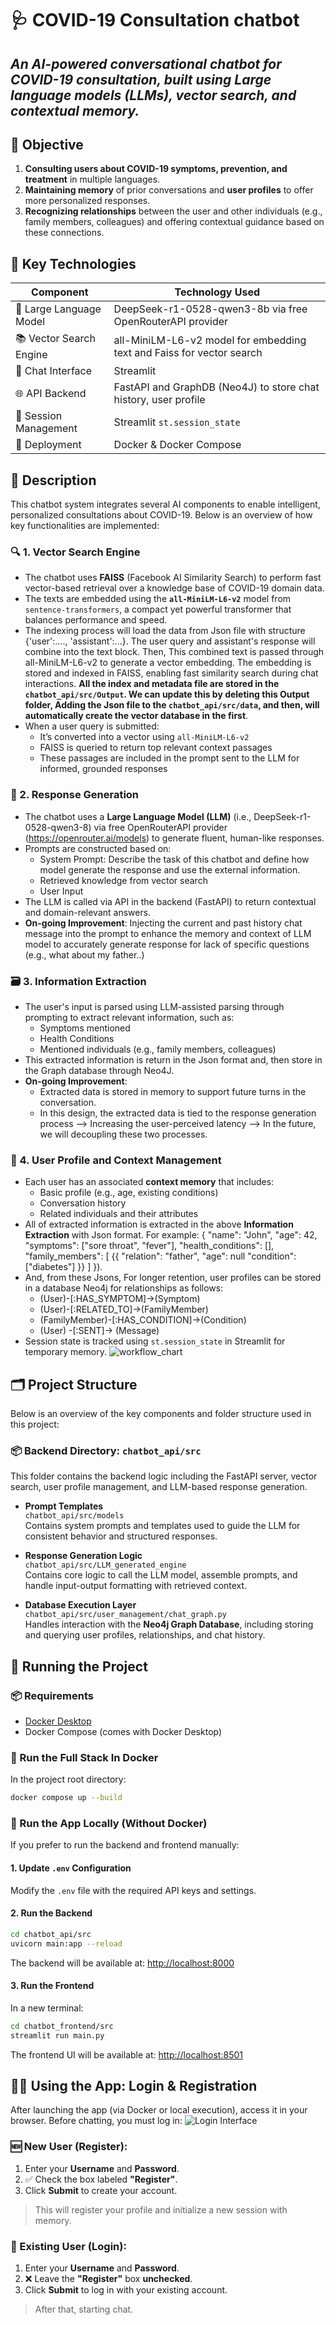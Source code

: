 # 🩺 COVID-19 Consultation chatbot

**_An AI-powered conversational chatbot for COVID-19 consultation, built using **Large language models (LLMs)**, **vector search**, and **contextual memory**._**
---
## 🎯 Objective
1. **Consulting users about COVID-19 symptoms, prevention, and treatment** in multiple languages.
2. **Maintaining memory** of prior conversations and **user profiles** to offer more personalized responses.
3. **Recognizing relationships** between the user and other individuals (e.g., family members, colleagues) and offering contextual guidance based on these connections.

## 🧠 Key Technologies

| Component              | Technology Used                   |
|------------------------|------------------------------------|
| 🧠 Large Language Model | DeepSeek-r1-0528-qwen3-8b via free OpenRouterAPI provider   |
| 📚 Vector Search Engine | all-MiniLM-L6-v2 model for embedding text and Faiss for vector search  |
| 💬 Chat Interface        | Streamlit                         |
| 🌐 API Backend          | FastAPI and GraphDB (Neo4J) to store chat history, user profile                         |
| 🧵 Session Management   | Streamlit `st.session_state`       |
| 🐳 Deployment           | Docker & Docker Compose           |

## 📘 Description

This chatbot system integrates several AI components to enable intelligent, personalized consultations about COVID-19. Below is an overview of how key functionalities are implemented:

### 🔍 1. Vector Search Engine

- The chatbot uses **FAISS** (Facebook AI Similarity Search) to perform fast vector-based retrieval over a knowledge base of COVID-19 domain data.
- The texts are embedded using the **`all-MiniLM-L6-v2`** model from `sentence-transformers`, a compact yet powerful transformer that balances performance and speed.
- The indexing process will load the data from Json file with structure {'user':...., 'assistant':...}. The user query and assistant's response will combine into the text block. Then, This combined text is passed through all-MiniLM-L6-v2 to generate a vector embedding. The embedding is stored and indexed in FAISS, enabling fast similarity search during chat interactions. **All the index and metadata file are stored in the `chatbot_api/src/Output`. We can update this by deleting this Output folder, Adding the Json file to the `chatbot_api/src/data`, and then, will automatically create the vector database in the first**. 
- When a user query is submitted:
  - It’s converted into a vector using `all-MiniLM-L6-v2`
  - FAISS is queried to return top relevant context passages
  - These passages are included in the prompt sent to the LLM for informed, grounded responses

### 🧠 2. Response Generation

- The chatbot uses a **Large Language Model (LLM)** (i.e., DeepSeek-r1-0528-qwen3-8) via free OpenRouterAPI provider (https://openrouter.ai/models) to generate fluent, human-like responses.
- Prompts are constructed based on:
  - System Prompt: Describe the task of this chatbot and define how model generate the response and use the external information. 
  - Retrieved knowledge from vector search
  - User Input
- The LLM is called via API in the backend (FastAPI) to return contextual and domain-relevant answers.
- **On-going Improvement**: Injecting the current and past history chat message into the prompt to enhance the memory and context of LLM model to accurately generate response for lack of specific questions (e.g., what about my father..) 

### 🗃 3. Information Extraction

- The user's input is parsed using LLM-assisted parsing through prompting to extract relevant information, such as:
  - Symptoms mentioned
  - Health Conditions
  - Mentioned individuals (e.g., family members, colleagues)
- This extracted information is return in the Json format and, then store in the Graph database through Neo4J.
- **On-going Improvement**:
  - Extracted data is stored in memory to support future turns in the conversation.
  - In this design, the extracted data is tied to the response generation process --> Increasing the user-perceived latency --> In the future, we will decoupling these two processes. 


### 👤 4. User Profile and Context Management

- Each user has an associated **context memory** that includes:
  - Basic profile (e.g., age, existing conditions)
  - Conversation history
  - Related individuals and their attributes
- All of extracted information is extracted in the above **Information Extraction** with Json format. For example:
  {
  "name": "John",
  "age": 42,
  "symptoms": ["sore throat", "fever"],
  "health_conditions": [],
  "family_members": [
    {{
      "relation": "father",
      "age": null
      "condition": ["diabetes"]
    }}
  ]
}).
- And, from these Jsons, For longer retention, user profiles can be stored in a database Neo4j for relationships as follows:
  - (User)-[:HAS_SYMPTOM]->(Symptom)
  - (User)-[:RELATED_TO]->(FamilyMember)
  - (FamilyMember)-[:HAS_CONDITION]->(Condition)
  - (User) -[:SENT]-> (Message)
- Session state is tracked using `st.session_state` in Streamlit for temporary memory.
![workflow_chart](workflow_chart.PNG)

## 🗂 Project Structure

Below is an overview of the key components and folder structure used in this project:

### 📦 Backend Directory: `chatbot_api/src`

This folder contains the backend logic including the FastAPI server, vector search, user profile management, and LLM-based response generation.

- **Prompt Templates**  
  `chatbot_api/src/models`  
  Contains system prompts and templates used to guide the LLM for consistent behavior and structured responses.

- **Response Generation Logic**  
  `chatbot_api/src/LLM_generated_engine`  
  Contains core logic to call the LLM model, assemble prompts, and handle input-output formatting with retrieved context.

- **Database Execution Layer**
  `chatbot_api/src/user_management/chat_graph.py`  
  Handles interaction with the **Neo4j Graph Database**, including storing and querying user profiles, relationships, and chat history.
  
## 🚀 Running the Project

### 📦 Requirements

- [Docker Desktop](https://www.docker.com/products/docker-desktop)
- Docker Compose (comes with Docker Desktop)
  
### 🔧 Run the Full Stack In Docker 

In the project root directory:

```bash
docker compose up --build
```


### 🧪 Run the App Locally (Without Docker)


If you prefer to run the backend and frontend manually:


#### 1. Update `.env` Configuration


Modify the `.env` file with the required API keys and settings.


#### 2. Run the Backend

```bash
cd chatbot_api/src
uvicorn main:app --reload
```

The backend will be available at: [http://localhost:8000](http://127.0.0.1:8000)

#### 3. Run the Frontend

In a new terminal:

```bash
cd chatbot_frontend/src
streamlit run main.py
```

The frontend UI will be available at: [http://localhost:8501](http://localhost:8501)

## 🙋‍♂️ Using the App: Login & Registration

After launching the app (via Docker or local execution), access it in your browser. Before chatting, you must log in:
![Login Interface](chatbot_app.PNG)
### 🆕 New User (Register):
1. Enter your **Username** and **Password**.
2. ✅ Check the box labeled **"Register"**.
3. Click **Submit** to create your account.

> This will register your profile and initialize a new session with memory.

### 🔐 Existing User (Login):
1. Enter your **Username** and **Password**.
2. ❌ Leave the **"Register"** box **unchecked**.
3. Click **Submit** to log in with your existing account.

> After that, starting chat. 


 
